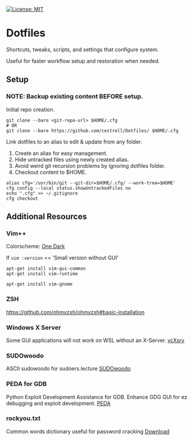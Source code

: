 [![License: MIT](https://img.shields.io/badge/License-MIT-green.svg)](https://opensource.org/licenses/MIT)

# Dotfiles
Shortcuts, tweaks, scripts, and settings that configure system.

Useful for faster workflow setup and restoration when needed.

## Setup

### NOTE: Backup existing content BEFORE setup.

Initial repo creation.
```
git clone --bare <git-repo-url> $HOME/.cfg
# OR
git clone --bare https://github.com/cestrell/Dotfiles/ $HOME/.cfg
```

Link dotfiles to an alias to edit & update from any folder. 
1. Create an alias for easy management.
2. Hide untracked files using newly created alias.
3. Avoid weird git recursion problems by ignoring dotfiles folder.
4. Checkout content to $HOME.

```
alias cfg='/usr/bin/git --git-dir=$HOME/.cfg/ --work-tree=$HOME'
cfg config --local status.showUntrackedFiles no
echo ".cfg" >> ~/.gitignore
cfg checkout
```

## Additional Resources

### Vim++
Colorscheme: [One Dark](https://github.com/joshdick/onedark.vim)

If `vim :version` == 'Small version without GUI'
```
apt-get install vim-gui-common
apt-get install vim-runtime

apt-get install vim-gnome
```
### ZSH

https://github.com/ohmyzsh/ohmyzsh#basic-installation

### Windows X Server
Some GUI applications will not work on WSL without an X-Server.
[vcXsrv](https://sourceforge.net/projects/vcxsrv/)

### SUDOwoodo
ASCII sudowoodo for sudoers.lecture
[SUDOwoodo](https://github.com/0aax/sudowoodo)

### PEDA for GDB
Python Exploit Development Assistance for GDB. Enhance GDG GUI for ez debugging and exploit development.
[PEDA](https://github.com/longld/peda)

### rockyou.txt
Common words dictionary useful for password cracking
[Download](https://github.com/brannondorsey/naive-hashcat/releases/download/data/rockyou.txt)

